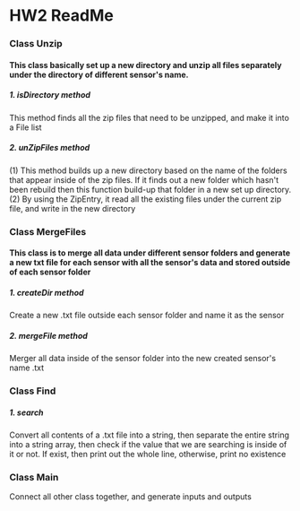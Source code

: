 # HW2 ReadMe
### Class Unzip
#### This class basically set up a new directory and unzip all files separately under the directory of different sensor's name.
##### 1. isDirectory method
This method finds all the zip files that need to be unzipped, and make it into a File list
##### 2. unZipFiles method
(1) This method builds up a new directory based on the name of the folders that appear inside of the zip files. If it finds out a new folder which hasn't been rebuild then this function build-up that folder in a new set up directory.
(2) By using the ZipEntry, it read all the existing files under the current zip file, and write in the new directory

### Class MergeFiles
#### This class is to merge all data under different sensor folders and generate a new txt file for each sensor with all the sensor's data and stored outside of each sensor folder
##### 1. createDir method
Create a new .txt file outside each sensor folder and name it as the sensor
##### 2. mergeFile method
Merger all data inside of the sensor folder into the new created sensor's name .txt 

### Class Find
##### 1. search
Convert all contents of a .txt file into a string, then separate the entire string into a string array, then check if the value that we are searching is inside of it or not. If exist, then print out the whole line, otherwise, print no existence

### Class Main
Connect all other class together, and generate inputs and outputs
